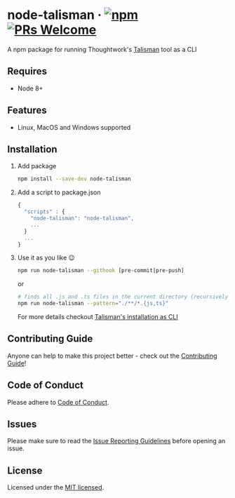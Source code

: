 # node-talisman &middot; [![npm](https://img.shields.io/npm/v/node-talisman.svg)](https://www.npmjs.com/package/node-talisman) [![PRs Welcome](https://img.shields.io/badge/PRs-welcome-brightgreen.svg?style=flat-square)](http://makeapullrequest.com)

A npm package for running Thoughtwork's [Talisman](https://github.com/thoughtworks/talisman) tool as a CLI

## Requires

- Node 8+

## Features

- Linux, MacOS and Windows supported

## Installation

1. Add package

   ```sh
   npm install --save-dev node-talisman
   ```

2. Add a script to package.json

   ```js
   {
     "scripts" : {
       "node-talisman": "node-talisman",
       ...
     }
     ...
   }
   ```

3. Use it as you like :wink:

   ```sh
   npm run node-talisman --githook [pre-commit|pre-push]
   ```

   or

   ```sh
   # finds all .js and .ts files in the current directory (recursively)
   npm run node-talisman --pattern="./**/*.{js,ts}"
   ```

   For more details checkout [Talisman's installation as CLI](https://github.com/thoughtworks/talisman#installation-as-a-cli)

## Contributing Guide

Anyone can help to make this project better - check out the [Contributing Guide](./.github/CONTRIBUTING.md)!

## Code of Conduct

Please adhere to [Code of Conduct](./.github/CODE_OF_CONDUCT.md).

## Issues

Please make sure to read the [Issue Reporting Guidelines](./.github/ISSUE_TEMPLATE.md) before opening an issue.

## License

Licensed under the [MIT licensed](./LICENSE).
